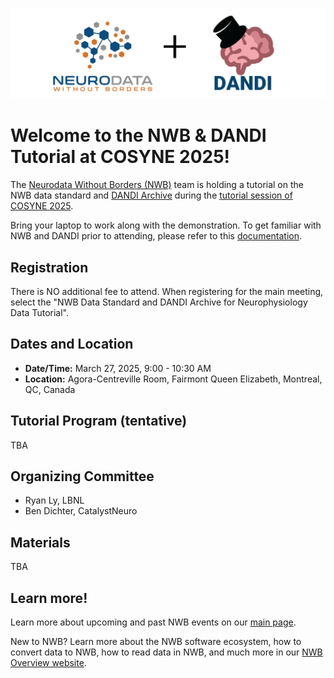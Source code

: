 <p float="left">
  <img src="../HCK10_2021_Remote/nwb+dandi_logo.png" width="600" />
</p>

# Welcome to the NWB & DANDI Tutorial at COSYNE 2025!

The [Neurodata Without Borders (NWB)](https://www.nwb.org/) team is holding a tutorial on the NWB data standard and [DANDI Archive](https://www.dandiarchive.org/) during the [tutorial session of COSYNE 2025](https://www.cosyne.org/tutorials).



Bring your laptop to work along with the demonstration. To get familiar with NWB and DANDI prior to attending, please refer to this [documentation](https://nwb-overview.readthedocs.io/en/latest/index.html).


## Registration

There is NO additional fee to attend. When registering for the main meeting, select the "NWB Data Standard and DANDI Archive for Neurophysiology Data Tutorial".


## Dates and Location

* **Date/Time:** March 27, 2025, 9:00 - 10:30 AM
* **Location:** Agora-Centreville Room, Fairmont Queen Elizabeth, Montreal, QC, Canada


## Tutorial Program (tentative)

TBA


## Organizing Committee

* Ryan Ly, LBNL
* Ben Dichter, CatalystNeuro


## Materials

TBA


## Learn more!

Learn more about upcoming and past NWB events on our [main page](https://neurodatawithoutborders.github.io/nwb_hackathons/).

New to NWB? Learn more about the NWB software ecosystem, how to convert data to NWB, how to read data in NWB, and much more in our [NWB Overview website](https://nwb-overview.readthedocs.io/).
